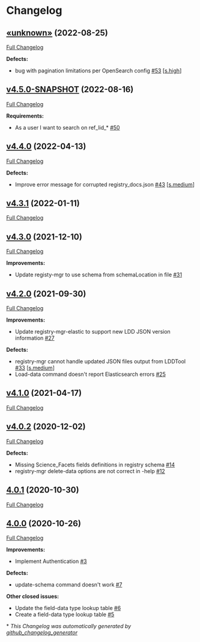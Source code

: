 # Changelog

## [«unknown»](https://github.com/NASA-PDS/registry-mgr/tree/«unknown») (2022-08-25)

[Full Changelog](https://github.com/NASA-PDS/registry-mgr/compare/v4.5.0-SNAPSHOT...«unknown»)

**Defects:**

- bug with pagination limitations per OpenSearch config [\#53](https://github.com/NASA-PDS/registry-mgr/issues/53) [[s.high](https://github.com/NASA-PDS/registry-mgr/labels/s.high)]

## [v4.5.0-SNAPSHOT](https://github.com/NASA-PDS/registry-mgr/tree/v4.5.0-SNAPSHOT) (2022-08-16)

[Full Changelog](https://github.com/NASA-PDS/registry-mgr/compare/v4.4.0...v4.5.0-SNAPSHOT)

**Requirements:**

- As a user I want to search on ref\_lid\_\* [\#50](https://github.com/NASA-PDS/registry-mgr/issues/50)

## [v4.4.0](https://github.com/NASA-PDS/registry-mgr/tree/v4.4.0) (2022-04-13)

[Full Changelog](https://github.com/NASA-PDS/registry-mgr/compare/v4.3.1...v4.4.0)

**Defects:**

- Improve error message for corrupted registry\_docs.json [\#43](https://github.com/NASA-PDS/registry-mgr/issues/43) [[s.medium](https://github.com/NASA-PDS/registry-mgr/labels/s.medium)]

## [v4.3.1](https://github.com/NASA-PDS/registry-mgr/tree/v4.3.1) (2022-01-11)

[Full Changelog](https://github.com/NASA-PDS/registry-mgr/compare/v4.3.0...v4.3.1)

## [v4.3.0](https://github.com/NASA-PDS/registry-mgr/tree/v4.3.0) (2021-12-10)

[Full Changelog](https://github.com/NASA-PDS/registry-mgr/compare/v4.2.0...v4.3.0)

**Improvements:**

- Update registy-mgr to use schema from schemaLocation in file [\#31](https://github.com/NASA-PDS/registry-mgr/issues/31)

## [v4.2.0](https://github.com/NASA-PDS/registry-mgr/tree/v4.2.0) (2021-09-30)

[Full Changelog](https://github.com/NASA-PDS/registry-mgr/compare/v4.1.0...v4.2.0)

**Improvements:**

- Update registry-mgr-elastic to support new LDD JSON version information [\#27](https://github.com/NASA-PDS/registry-mgr/issues/27)

**Defects:**

- registry-mgr cannot handle updated JSON files output from LDDTool [\#33](https://github.com/NASA-PDS/registry-mgr/issues/33) [[s.medium](https://github.com/NASA-PDS/registry-mgr/labels/s.medium)]
- Load-data command doesn't report Elasticsearch errors [\#25](https://github.com/NASA-PDS/registry-mgr/issues/25)

## [v4.1.0](https://github.com/NASA-PDS/registry-mgr/tree/v4.1.0) (2021-04-17)

[Full Changelog](https://github.com/NASA-PDS/registry-mgr/compare/v4.0.2...v4.1.0)

## [v4.0.2](https://github.com/NASA-PDS/registry-mgr/tree/v4.0.2) (2020-12-02)

[Full Changelog](https://github.com/NASA-PDS/registry-mgr/compare/4.0.1...v4.0.2)

**Defects:**

- Missing Science\_Facets fields definitions in registry schema [\#14](https://github.com/NASA-PDS/registry-mgr/issues/14)
- registry-mgr  delete-data options are not correct in -help [\#12](https://github.com/NASA-PDS/registry-mgr/issues/12)

## [4.0.1](https://github.com/NASA-PDS/registry-mgr/tree/4.0.1) (2020-10-30)

[Full Changelog](https://github.com/NASA-PDS/registry-mgr/compare/4.0.0...4.0.1)

## [4.0.0](https://github.com/NASA-PDS/registry-mgr/tree/4.0.0) (2020-10-26)

[Full Changelog](https://github.com/NASA-PDS/registry-mgr/compare/7fd5a2640c71921f086fa467648c78d108c4bb24...4.0.0)

**Improvements:**

- Implement Authentication [\#3](https://github.com/NASA-PDS/registry-mgr/issues/3)

**Defects:**

- update-schema command doesn't work [\#7](https://github.com/NASA-PDS/registry-mgr/issues/7)

**Other closed issues:**

- Update the field-data type lookup table [\#6](https://github.com/NASA-PDS/registry-mgr/issues/6)
- Create a field-data type lookup table [\#5](https://github.com/NASA-PDS/registry-mgr/issues/5)



\* *This Changelog was automatically generated by [github_changelog_generator](https://github.com/github-changelog-generator/github-changelog-generator)*
